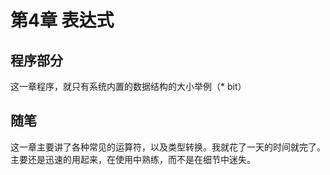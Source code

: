 # 第4章 表达式

## 程序部分

这一章程序，就只有系统内置的数据结构的大小举例（* bit）

## 随笔

这一章主要讲了各种常见的运算符，以及类型转换。我就花了一天的时间就完了。主要还是迅速的用起来，在使用中熟练，而不是在细节中迷失。